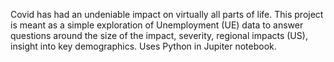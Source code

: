 Covid has had an undeniable impact on virtually all parts of life. This project is meant as a simple exploration of Unemployment (UE) data to answer questions around the size of the impact, severity, regional impacts (US), insight into key demographics. Uses Python in Jupiter notebook.